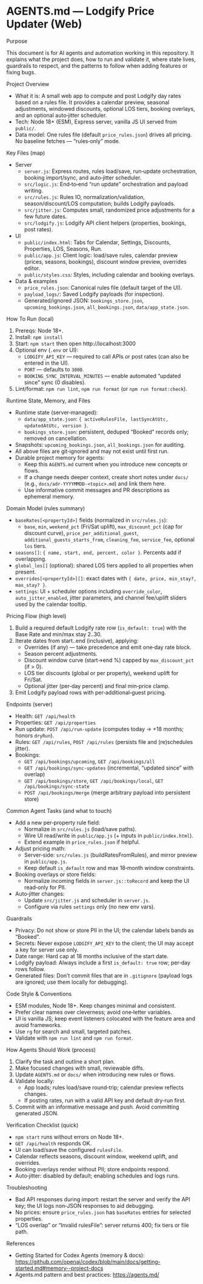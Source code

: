 # AGENTS.md — Lodgify Price Updater (Web)

Purpose

This document is for AI agents and automation working in this repository. It explains what the project does, how to run and validate it, where state lives, guardrails to respect, and the patterns to follow when adding features or fixing bugs.

Project Overview

- What it is: A small web app to compute and post Lodgify day rates based on a rules file. It provides a calendar preview, seasonal adjustments, windowed discounts, optional LOS tiers, booking overlays, and an optional auto‑jitter scheduler.
- Tech: Node 18+ (ESM), Express server, vanilla JS UI served from `public/`.
- Data model: One rules file (default `price_rules.json`) drives all pricing. No baseline fetches — “rules‑only” mode.

Key Files (map)

- Server
  - `server.js`: Express routes, rules load/save, run‑update orchestration, booking import/sync, and auto‑jitter scheduler.
  - `src/logic.js`: End‑to‑end “run update” orchestration and payload writing.
  - `src/rules.js`: Rules IO, normalization/validation, season/discount/LOS computation; builds Lodgify payloads.
  - `src/jitter.js`: Computes small, randomized price adjustments for a few future dates.
  - `src/lodgify.js`: Lodgify API client helpers (properties, bookings, post rates).
- UI
  - `public/index.html`: Tabs for Calendar, Settings, Discounts, Properties, LOS, Seasons, Run.
  - `public/app.js`: Client logic: load/save rules, calendar preview (prices, seasons, bookings), discount window preview, overrides editor.
  - `public/styles.css`: Styles, including calendar and booking overlays.
- Data & examples
  - `price_rules.json`: Canonical rules file (default target of the UI).
  - `payload_logs/`: Saved Lodgify payloads (for inspection).
  - Generated/ignored JSON: `bookings_store.json`, `upcoming_bookings.json`, `all_bookings.json`, `data/app_state.json`.

How To Run (local)

1. Prereqs: Node 18+.
2. Install: `npm install`
3. Start: `npm start` then open http://localhost:3000
4. Optional env (`.env` or UI):
   - `LODGIFY_API_KEY` — required to call APIs or post rates (can also be entered in the UI).
   - `PORT` — defaults to `3000`.
   - `BOOKING_SYNC_INTERVAL_MINUTES` — enable automated “updated since” sync (0 disables).
5. Lint/format: `npm run lint`, `npm run format` (or `npm run format:check`).

Runtime State, Memory, and Files

- Runtime state (server‑managed):
  - `data/app_state.json`: `{ activeRulesFile, lastSyncAtUtc, updatedAtUtc, version }`.
  - `bookings_store.json`: persistent, deduped “Booked” records only; removed on cancellation.
- Snapshots: `upcoming_bookings.json`, `all_bookings.json` for auditing.
- All above files are git‑ignored and may not exist until first run.
- Durable project memory for agents:
  - Keep this `AGENTS.md` current when you introduce new concepts or flows.
  - If a change needs deeper context, create short notes under `docs/` (e.g., `docs/adr-YYYYMMDD-<topic>.md`) and link them here.
  - Use informative commit messages and PR descriptions as ephemeral memory.

Domain Model (rules summary)

- `baseRates[<propertyId>]` fields (normalized in `src/rules.js`):
  - `base`, `min`, `weekend_pct` (Fri/Sat uplift), `max_discount_pct` (cap for discount curve),
    `price_per_additional_guest`, `additional_guests_starts_from`, `cleaning_fee`, `service_fee`, optional `los` tiers.
- `seasons[]`: `{ name, start, end, percent, color }`. Percents add if overlapping.
- `global_los[]` (optional): shared LOS tiers applied to all properties when present.
- `overrides[<propertyId>][]`: exact dates with `{ date, price, min_stay?, max_stay? }`.
- `settings`: UI + scheduler options including `override_color`, `auto_jitter_enabled`, jitter parameters, and channel fee/uplift sliders used by the calendar tooltip.

Pricing Flow (high level)

1. Build a required default Lodgify rate row (`is_default: true`) with the Base Rate and min/max stay 2..30.
2. Iterate dates from start..end (inclusive), applying:
   - Overrides (if any) — take precedence and emit one‑day rate block.
   - Season percent adjustments.
   - Discount window curve (start→end %) capped by `max_discount_pct` (if > 0).
   - LOS tier discounts (global or per property), weekend uplift for Fri/Sat.
   - Optional jitter (per‑day percent) and final min‑price clamp.
3. Emit Lodgify payload rows with per‑additional‑guest pricing.

Endpoints (server)

- Health: `GET /api/health`
- Properties: `GET /api/properties`
- Run update: `POST /api/run-update` (computes today → +18 months; honors `dryRun`).
- Rules: `GET /api/rules`, `POST /api/rules` (persists file and (re)schedules jitter).
- Bookings:
  - `GET /api/bookings/upcoming`, `GET /api/bookings/all`
  - `GET /api/bookings/sync-updates` (incremental, “updated since” with overlap)
  - `GET /api/bookings/store`, `GET /api/bookings/local`, `GET /api/bookings/sync-state`
  - `POST /api/bookings/merge` (merge arbitrary payload into persistent store)

Common Agent Tasks (and what to touch)

- Add a new per‑property rule field:
  - Normalize in `src/rules.js` (load/save paths).
  - Wire UI read/write in `public/app.js` (+ inputs in `public/index.html`).
  - Extend example in `price_rules.json` if helpful.
- Adjust pricing math:
  - Server‑side: `src/rules.js` (buildRatesFromRules), and mirror preview in `public/app.js`.
  - Keep default `is_default` row and max 18‑month window constraints.
- Booking overlays or store fields:
  - Normalize incoming fields in `server.js::toRecord` and keep the UI read‑only for PII.
- Auto‑jitter changes:
  - Update `src/jitter.js` and scheduler in `server.js`.
  - Configure via rules `settings` only (no new env vars).

Guardrails

- Privacy: Do not show or store PII in the UI; the calendar labels bands as “Booked”.
- Secrets: Never expose `LODGIFY_API_KEY` to the client; the UI may accept a key for server use only.
- Date range: Hard cap at 18 months inclusive of the start date.
- Lodgify payload: Always include a first `is_default: true` row; per‑day rows follow.
- Generated files: Don’t commit files that are in `.gitignore` (payload logs are ignored; use them locally for debugging).

Code Style & Conventions

- ESM modules, Node 18+. Keep changes minimal and consistent.
- Prefer clear names over cleverness; avoid one‑letter variables.
- UI is vanilla JS; keep event listeners colocated with the feature area and avoid frameworks.
- Use `rg` for search and small, targeted patches.
- Validate with `npm run lint` and `npm run format`.

How Agents Should Work (process)

1. Clarify the task and outline a short plan.
2. Make focused changes with small, reviewable diffs.
3. Update `AGENTS.md` or `docs/` when introducing new rules or flows.
4. Validate locally:
   - App loads; rules load/save round‑trip; calendar preview reflects changes.
   - If posting rates, run with a valid API key and default dry‑run first.
5. Commit with an informative message and push. Avoid committing generated JSON.

Verification Checklist (quick)

- `npm start` runs without errors on Node 18+.
- `GET /api/health` responds OK.
- UI can load/save the configured `rulesFile`.
- Calendar reflects seasons, discount window, weekend uplift, and overrides.
- Booking overlays render without PII; store endpoints respond.
- Auto‑jitter: disabled by default; enabling schedules and logs runs.

Troubleshooting

- Bad API responses during import: restart the server and verify the API key; the UI logs non‑JSON responses to aid debugging.
- No prices: ensure `price_rules.json` has `baseRates` entries for selected properties.
- “LOS overlap” or “Invalid rulesFile”: server returns 400; fix tiers or file path.

References

- Getting Started for Codex Agents (memory & docs): https://github.com/openai/codex/blob/main/docs/getting-started.md#memory--project-docs
- Agents.md pattern and best practices: https://agents.md/

